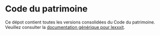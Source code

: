 # Code du patrimoine

Ce dépot contient toutes les versions consolidées du Code du patrimoine. Veuillez consulter la [documentation générique pour lexxxit](https://github.com/lexxxit/documentation).
